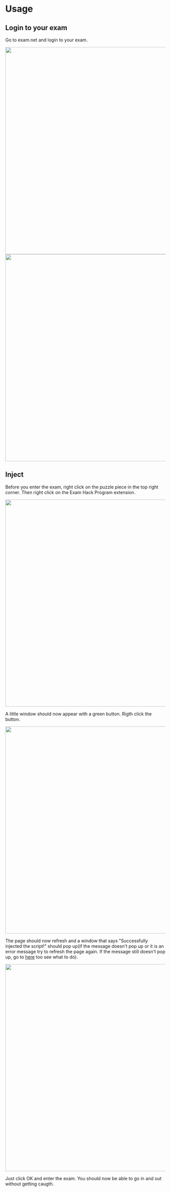 # Usage
## Login to your exam
Go to exam.net and login to your exam.

<kbd>
    <img src="https://github.com/JamesRob123/EHP2.0/blob/master/images/eighth.png" width="650">
</kbd>

<kbd>
    <img src="https://github.com/JamesRob123/EHP2.0/blob/master/images/nineth.png" width="650">
</kbd>


## Inject
Before you enter the exam, right click on the puzzle piece in the top right corner. Then right click on the Exam Hack Program extension.

<kbd>
    <img src="https://github.com/JamesRob123/EHP2.0/blob/master/images/tenth.png" width="650">
</kbd>

A little window should now appear with a green button. Rigth click the button. 

<kbd>
    <img src="https://github.com/JamesRob123/EHP2.0/blob/master/images/eleventh.png" width="650">
</kbd>

The page should now refresh and a window that says "Successfully injected the script!" should pop up(if the message doesn't pop up or it is an error message try to refresh the page again. If the message still doesn't pop up, go to [here](https://github.com/JamesRob123/EHP2.0#Errors) too see what to do).

<kbd>
    <img src="https://github.com/JamesRob123/EHP2.0/blob/master/images/twelfth.png" width="650">
</kbd>

Just click OK and enter the exam. You should now be able to go in and out without getting caugth.